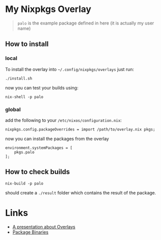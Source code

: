 # My Nixpkgs Overlay

> `palo` is the example package defined in here (it is actually my user name)


## How to install 

### local

To install the overlay into `~/.config/nixpkgs/overlays` just run: 

    ./install.sh

now you can test your builds using:
    
    nix-shell -p palo

### global

add the following to your `/etc/nixos/configuration.nix`:

    nixpkgs.config.packageOverrides = import /path/to/overlay.nix pkgs;

now you can install the packages from the overlay

    environment.systemPackages = [
        pkgs.palo
    ];


## How to check builds

    nix-build -p palo
    
should create a `./result` folder which contains the result of the package.


# Links

* [A presentation about Overlays](https://www.youtube.com/watch?v=6bLF7zqB7EM&feature=youtu.be&t=39m50s) 
* [Package Binaries](https://nixos.wiki/wiki/Packaging_Binaries)
